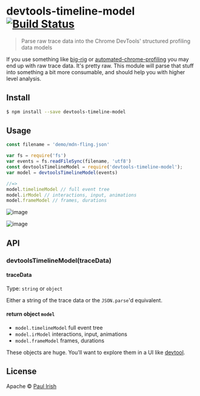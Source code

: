 # devtools-timeline-model [![Build Status](https://travis-ci.org/paulirish/devtools-timeline-model.svg?branch=master)](https://travis-ci.org/paulirish/devtools-timeline-model)

> Parse raw trace data into the Chrome DevTools' structured profiling data models

If you use something like [big-rig](https://github.com/googlechrome/big-rig) or [automated-chrome-profiling](https://github.com/paulirish/automated-chrome-profiling#timeline-recording) you may end up with raw trace data. It's pretty raw. This module will parse that stuff into something a bit more consumable, and should help you with higher level analysis.


## Install

```sh
$ npm install --save devtools-timeline-model
```


## Usage

```js
const filename = 'demo/mdn-fling.json'

var fs = require('fs')
var events = fs.readFileSync(filename, 'utf8')
const devtoolsTimelineModel = require('devtools-timeline-model');
var model = devtoolsTimelineModel(events)

//=>
model.timelineModel // full event tree
model.irModel // interactions, input, animations
model.frameModel // frames, durations
```

![image](https://cloud.githubusercontent.com/assets/39191/13276174/6e8284e8-da71-11e5-89a1-190abbac8dfd.png)

![image](https://cloud.githubusercontent.com/assets/39191/13276306/d3ebcb36-da72-11e5-8204-0812e92f4df1.png)


## API

### devtoolsTimelineModel(traceData)

#### traceData

Type: `string` or `object`

Either a string of the trace data or the `JSON.parse`'d equivalent.


#### return object `model`

* `model.timelineModel` full event tree
* `model.irModel` interactions, input, animations
* `model.frameModel` frames, durations

These objects are huge. You'll want to explore them in a UI like [devtool](https://github.com/Jam3/devtool).


## License

Apache © [Paul Irish](https://github.com/paulirish/)
